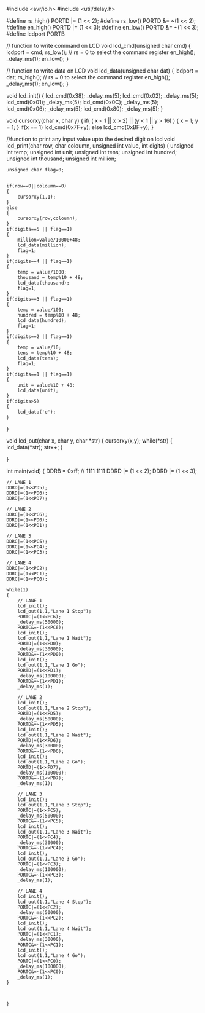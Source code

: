 #include <avr/io.h>
#include <util/delay.h>

#define rs_high() PORTD |= (1 << 2);
#define rs_low() PORTD &= ~(1 << 2);
#define en_high() PORTD |= (1 << 3);
#define en_low() PORTD &= ~(1 << 3);
#define lcdport PORTB

// function to write command on LCD
void lcd_cmd(unsigned char cmd)
{
	lcdport = cmd;
	rs_low();		// rs = 0 to select the command register
	en_high();
	_delay_ms(1);
	en_low();
}

// function to write data on LCD
void lcd_data(unsigned char dat)
{
	lcdport = dat;
	rs_high();		// rs = 0 to select the command register
	en_high();
	_delay_ms(1);
	en_low();
}

void lcd_init()
{
	lcd_cmd(0x38); _delay_ms(5);
	lcd_cmd(0x02); _delay_ms(5);
	lcd_cmd(0x01); _delay_ms(5);
	lcd_cmd(0x0C); _delay_ms(5);
	lcd_cmd(0x06); _delay_ms(5);
	lcd_cmd(0x80); _delay_ms(5);
}

void cursorxy(char x, char y)
{
	if( ( x < 1 || x > 2) || (y < 1 || y > 16) )
	{
		x = 1;
		y = 1;
	}
	if(x == 1)
	lcd_cmd(0x7F+y);
	else
	lcd_cmd(0xBF+y);
}

//function to print any input value upto the desired digit on lcd
void lcd_print(char row, char coloumn, unsigned int value, int digits)
{
	unsigned int temp;
	unsigned int unit;
	unsigned int tens;
	unsigned int hundred;
	unsigned int thousand;
	unsigned int million;
	
	unsigned char flag=0;
	
	
	if(row==0||coloumn==0)
	{
		cursorxy(1,1);
	}
	else
	{
		cursorxy(row,coloumn);
	}
	if(digits==5 || flag==1)
	{
		million=value/10000+48;
		lcd_data(million);
		flag=1;
	}
	if(digits==4 || flag==1)
	{
		temp = value/1000;
		thousand = temp%10 + 48;
		lcd_data(thousand);
		flag=1;
	}
	if(digits==3 || flag==1)
	{
		temp = value/100;
		hundred = temp%10 + 48;
		lcd_data(hundred);
		flag=1;
	}
	if(digits==2 || flag==1)
	{
		temp = value/10;
		tens = temp%10 + 48;
		lcd_data(tens);
		flag=1;
	}
	if(digits==1 || flag==1)
	{
		unit = value%10 + 48;
		lcd_data(unit);
	}
	if(digits>5)
	{
		lcd_data('e');
	}
}

void lcd_out(char x, char y, char *str)
{
	cursorxy(x,y);
	while(*str)
	{
		lcd_data(*str);
		str++;
	}

}

int main(void)
{
	DDRB = 0xff; // 1111 1111
	DDRD |= (1 << 2);
	DDRD |= (1 << 3);
	
	// LANE 1
	DDRD|=(1<<PD5);
	DDRD|=(1<<PD6);
	DDRD|=(1<<PD7);
	
	// LANE 2
	DDRC|=(1<<PC6);
	DDRD|=(1<<PD0);
	DDRD|=(1<<PD1);
	
	// LANE 3
	DDRC|=(1<<PC5);
	DDRC|=(1<<PC4);
	DDRC|=(1<<PC3);
	
	// LANE 4
	DDRC|=(1<<PC2);
	DDRC|=(1<<PC1);
	DDRC|=(1<<PC0);
	
	while(1)
	{
		// LANE 1
		lcd_init();
		lcd_out(1,1,"Lane 1 Stop");
		PORTC|=(1<<PC6);
		_delay_ms(50000);
		PORTC&=~(1<<PC6);
		lcd_init();
		lcd_out(1,1,"Lane 1 Wait");
		PORTD|=(1<<PD0);
		_delay_ms(30000);
		PORTD&=~(1<<PD0);
		lcd_init();
		lcd_out(1,1,"Lane 1 Go");
		PORTD|=(1<<PD1);
		_delay_ms(100000);
		PORTD&=~(1<<PD1);
		_delay_ms(1);
		
		// LANE 2
		lcd_init();
		lcd_out(1,1,"Lane 2 Stop");
		PORTD|=(1<<PD5);
		_delay_ms(50000);
		PORTD&=~(1<<PD5);
		lcd_init();
		lcd_out(1,1,"Lane 2 Wait");
		PORTD|=(1<<PD6);
		_delay_ms(30000);
		PORTD&=~(1<<PD6);
		lcd_init();
		lcd_out(1,1,"Lane 2 Go");
		PORTD|=(1<<PD7);
		_delay_ms(100000);
		PORTD&=~(1<<PD7);
		_delay_ms(1);
		
		// LANE 3
		lcd_init();
		lcd_out(1,1,"Lane 3 Stop");
		PORTC|=(1<<PC5);
		_delay_ms(50000);
		PORTC&=~(1<<PC5);
		lcd_init();
		lcd_out(1,1,"Lane 3 Wait");
		PORTC|=(1<<PC4);
		_delay_ms(30000);
		PORTC&=~(1<<PC4);
		lcd_init();
		lcd_out(1,1,"Lane 3 Go");
		PORTC|=(1<<PC3);
		_delay_ms(100000);
		PORTC&=~(1<<PC3);
		_delay_ms(1);
		
		// LANE 4
		lcd_init();
		lcd_out(1,1,"Lane 4 Stop");
		PORTC|=(1<<PC2);
		_delay_ms(50000);
		PORTC&=~(1<<PC2);
		lcd_init();
		lcd_out(1,1,"Lane 4 Wait");
		PORTC|=(1<<PC1);
		_delay_ms(30000);
		PORTC&=~(1<<PC1);
		lcd_init();
		lcd_out(1,1,"Lane 4 Go");
		PORTC|=(1<<PC0);
		_delay_ms(100000);
		PORTC&=~(1<<PC0);
		_delay_ms(1);
	}
	
	
	
	}

